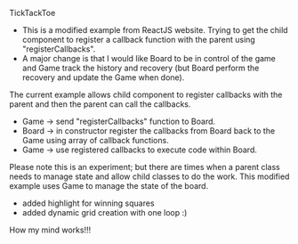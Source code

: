 TickTackToe
- This is a modified example from ReactJS website.  Trying to get the child component to register a callback function with the parent using "registerCallbacks".
- A major change is that I would like Board to be in control of the game and Game track the history and recovery (but Board perform the recovery and update the Game when done).

The current example allows child component to register callbacks with the parent and then the parent can call the callbacks.
- Game -> send "registerCallbacks" function to Board.
- Board -> in constructor register the callbacks from Board back to the Game using array of callback functions.
- Game -> use registered callbacks to execute code within Board.

Please note this is an experiment; but there are times when a parent class needs to manage state and allow child classes to do the work.  This modified example uses Game to manage the state of the board.

- added highlight for winning squares
- added dynamic grid creation with one loop :)

How my mind works!!!

